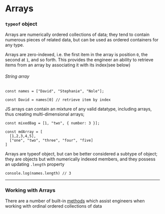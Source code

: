 # Arrays

### `typeof` object

Arrays are numerically ordered collections of data; they tend to contain numerous pieces of related data, but can be used as ordered containers for any type.

Arrays are zero-indexed, i.e. the first item in the array is position `0`, the second at `1`, and so forth. This provides the engineer an ability to retrieve items from an array by associating it with its index(see below)

###### String array

```
const names = ["David", "Stephanie", "Nole"];

const David = names[0] // retrieve item by index

```

JS arrays can contain an mixture of any valid datatype, including arrays, thus creating multi-dimensional arrays;

```
const mixedBag = [1, "two", { number: 3 }];

const mdArray = [
  [1,2,3,4,5],
  ["one", "two", "three", "four", "five]
]
```

Arrays are typeof object, but can be better considered a subtype of object; they are objects but with numerically indexed members, and they possess an updating `.length` property

```
console.log(names.length) // 3
```
---
### Working with Arrays
There are a number of built-in [methods](./methods) which assist engineers when working with ordinal ordered collections of data

